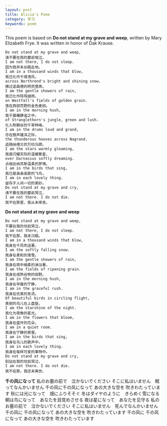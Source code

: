 ```yaml
---
layout: post
title: Alicia's Poem
category: 学习
keywords: poem
---
```



This poem is based on __Do not stand at my grave and weep__, written by Mary Elizabeth Frye. 
It was written in honor of Dak Krause.

	Do not stand at my grave and weep, 
	请不要在我的墓前啜泣，
	I am not there, I do not sleep. 
	因为我并未长眠此地。
	I am in a thousand winds that blow, 
	我已化作千缕清风，
	across Northrend's bright and shining snow. 
	拂过诺森德的明亮雪原。
	I am the gentle showers of rain, 
	我已化作阵阵细雨，
	on Westfall's fields of golden grain. 
	落在西部荒野的金色麦田。	
	I am in the morning hush,
	我于晨曦静谧之中，
	of Stranglethorn's jungle, green and lush. 	
	化入荆棘谷的千翠林峰。
	I am in the drums loud and grand,	
	亦在鼓声雄浑之际，
	the thunderous hooves across Nagrand. 
	追随纳德兰的万钧马蹄。
	I am the stars warmly gleaming,
	我是闪耀天际的温暖繁星， 
	over Darnassus softly dreaming.
	点缀达纳苏斯温柔的梦境。 
	I am in the birds that sing, 
	我已是袅袅高歌的飞鸟，
	I am in each lovely thing.
	留存于人间一切的美妙。
	Do not stand at my grave and cry, 
	请不要在我的墓前哭泣，
	I am not there. I do not die. 
	我不在那里，我从未停息。
	
__Do not stand at my grave and weep__

	Do not stand at my grave and weep,
	不要在我的坟前哭泣，
	I am not there, I do not sleep.
	我不在那，我未沉眠。
	I am in a thousand winds that blow,
	我身在千风吹送著，
	I am the softly falling snow.
	我身在柔和的落雪。
	I am the gentle showers of rain,
	我身在雨中细柔的淋浴著，
	I am the fields of ripening grain.
	我身在成熟谷物的田野。
	I am in the morning hush,
	我身在早晨的宁静，
	I am in the graceful rush.
	我身在优美的急流。
	Of beautiful birds in circling flight,
	美丽的鸟儿在上盘旋，
	I am the starshine of the night.
	我化为夜晚的星光。
	I am in the flowers that bloom,
	我身在盛开的花朵，
	I am in a quiet room.
	我身在宁静的房里。
	I am in the birds that sing,
	我身在鸟儿的歌声中，
	I am in each lovely thing.
	我身在每样可爱的事物中。
	Do not stand at my grave and cry,
	别站在我的坟前哭泣，
	I am not there. I do not die.
	我不在那，我还未离世。
	
__千の风になって__
	私のお墓の前で　泣かないでください
	そこに私はいません　眠ってなんかいません
	千の风に千の风になって
	あの大きな空を 吹きわたっています
	秋には光になって　畑にふりそそぐ
	冬はダイヤのように　きらめく雪になる
	朝は鸟になって　あなたを目覚めさせる
	夜は星になって　あなたを见守る
	私のお墓の前で　泣かないでください
	そこに私はいません　死んでなんかいません
	千の风に 千の风になって
	あの大きな空を 吹きわたっています
	千の风に 千の风になって
	あの大きな空を 吹きわたっています





